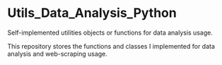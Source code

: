 # Utils_Data_Analysis_Python

Self-implemented utilities objects or functions for data analysis usage.

This repository stores the functions and classes I implemented for data analysis and web-scraping usage.
